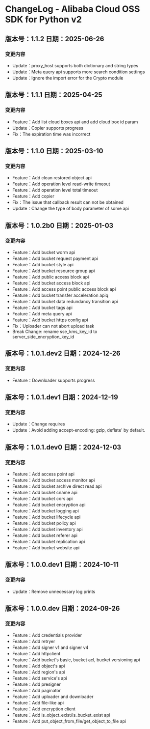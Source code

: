 # ChangeLog - Alibaba Cloud OSS SDK for Python v2

## 版本号：1.1.2 日期：2025-06-26
### 变更内容
- Update：proxy_host supports both dictionary and string types
- Update：Meta query api supports more search condition settings
- Update：Ignore the import error for the Crypto module

## 版本号：1.1.1 日期：2025-04-25
### 变更内容
- Feature：Add list cloud boxes api and add cloud box id param
- Update：Copier supports progress
- Fix：The expiration time was incorrect

## 版本号：1.1.0 日期：2025-03-10
### 变更内容
- Feature：Add clean restored object api
- Feature：Add operation level read-write timeout
- Feature：Add operation level total timeout
- Feature：Add copier
- Fix：The issue that callback result can not be obtained
- Update：Change the type of body parameter of some api

## 版本号：1.0.2b0 日期：2025-01-03
### 变更内容
- Feature：Add bucket worm api
- Feature：Add bucket request payment api
- Feature：Add bucket style api
- Feature：Add bucket resource group api
- Feature：Add public access block api
- Feature：Add bucket access block api
- Feature：Add access point public access block api
- Feature：Add bucket transfer acceleration apiq
- Feature：Add bucket data redundancy transition api
- Feature：Add bucket tags api
- Feature：Add meta query api
- Feature：Add bucket https config api
- Fix：Uploader can not abort upload task
- Break Change: rename sse_kms_key_id to server_side_encryption_key_id

## 版本号：1.0.1.dev2 日期：2024-12-26
### 变更内容
- Feature：Downloader supports progress

## 版本号：1.0.1.dev1 日期：2024-12-19
### 变更内容
- Update：Change requires
- Update：Avoid adding accept-encoding: gzip, deflate' by default.

## 版本号：1.0.1.dev0 日期：2024-12-03
### 变更内容
- Feature：Add access point api
- Feature：Add bucket access monitor api
- Feature：Add bucket archive direct read api
- Feature：Add bucket cname api
- Feature：Add bucket cors api
- Feature：Add bucket encryption api
- Feature：Add bucket logging api
- Feature：Add bucket lifecycle api
- Feature：Add bucket policy api
- Feature：Add bucket inventory api
- Feature：Add bucket referer api
- Feature：Add bucket replication api
- Feature：Add bucket website api

## 版本号：1.0.0.dev1 日期：2024-10-11
### 变更内容
- Update：Remove unnecessary log prints

## 版本号：1.0.0.dev 日期：2024-09-26
### 变更内容
- Feature：Add credentials provider
- Feature：Add retryer
- Feature：Add signer v1 and signer v4
- Feature：Add httpclient
- Feature：Add bucket's basic, bucket acl, bucket versioning api
- Feature：Add object's api
- Feature：Add region's api
- Feature：Add service's api
- Feature：Add presigner
- Feature：Add paginator
- Feature：Add uploader and downloader
- Feature：Add file-like api
- Feature：Add encryption client
- Feature：Add is_object_exist/is_bucket_exist api
- Feature：Add put_object_from_file/get_object_to_file api

